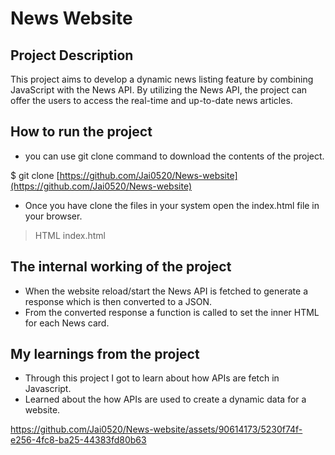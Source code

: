 # News Website

## Project Description
This project aims to develop a dynamic news listing feature by combining JavaScript with the News API. By utilizing the News API, the project can offer the users to access the real-time and up-to-date news articles.

## How to run the project
* you can use git clone command to download the contents of the project.

$ git clone [https://github.com/Jai0520/News-website](https://github.com/Jai0520/News-website)

* Once you have clone the files in your system open the index.html file in your browser.

> HTML index.html

## The internal working of the project
* When the website reload/start the News API is fetched to generate a response which is then converted to a JSON.
* From the converted response a function is called to set the inner HTML for each News card.

## My learnings from the project
* Through this project I got to learn about how APIs are fetch in Javascript.
* Learned about the how APIs are used to create a dynamic data for a website.

https://github.com/Jai0520/News-website/assets/90614173/5230f74f-e256-4fc8-ba25-44383fd80b63

